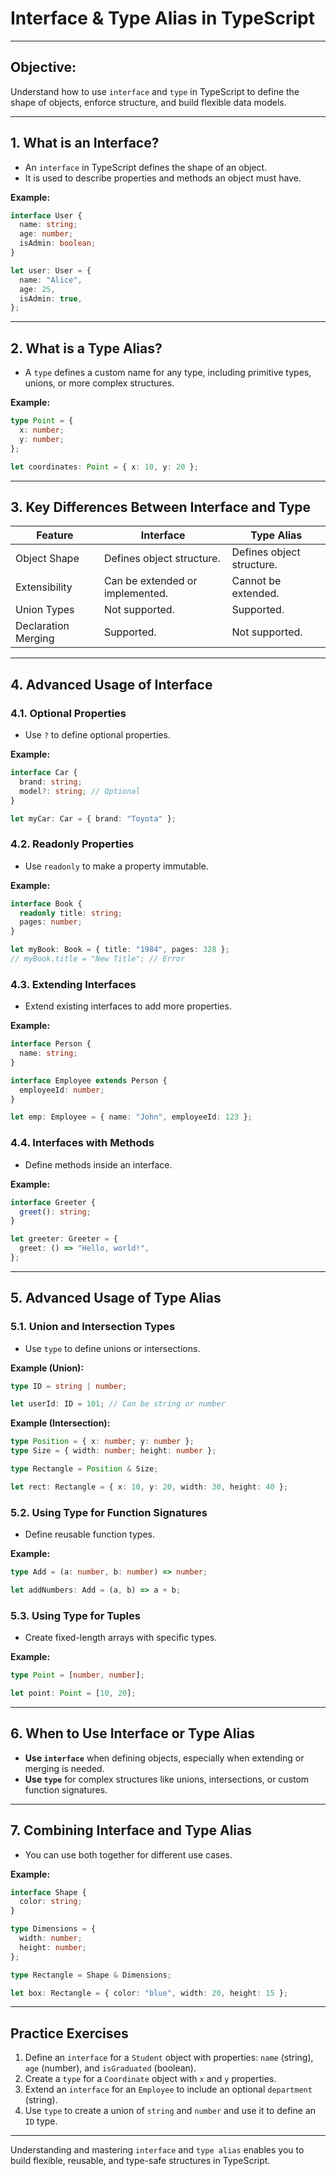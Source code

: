 
# Interface & Type Alias in TypeScript

---

## **Objective:**
Understand how to use `interface` and `type` in TypeScript to define the shape of objects, enforce structure, and build flexible data models.

---

## **1. What is an Interface?**
- An `interface` in TypeScript defines the shape of an object.
- It is used to describe properties and methods an object must have.

**Example:**
```typescript
interface User {
  name: string;
  age: number;
  isAdmin: boolean;
}

let user: User = {
  name: "Alice",
  age: 25,
  isAdmin: true,
};
```

---

## **2. What is a Type Alias?**
- A `type` defines a custom name for any type, including primitive types, unions, or more complex structures.

**Example:**
```typescript
type Point = {
  x: number;
  y: number;
};

let coordinates: Point = { x: 10, y: 20 };
```

---

## **3. Key Differences Between Interface and Type**
| Feature               | Interface                         | Type Alias                   |
|-----------------------|------------------------------------|-----------------------------|
| Object Shape          | Defines object structure.         | Defines object structure.   |
| Extensibility         | Can be extended or implemented.   | Cannot be extended.         |
| Union Types           | Not supported.                   | Supported.                  |
| Declaration Merging   | Supported.                        | Not supported.              |

---

## **4. Advanced Usage of Interface**
### **4.1. Optional Properties**
- Use `?` to define optional properties.

**Example:**
```typescript
interface Car {
  brand: string;
  model?: string; // Optional
}

let myCar: Car = { brand: "Toyota" };
```

### **4.2. Readonly Properties**
- Use `readonly` to make a property immutable.

**Example:**
```typescript
interface Book {
  readonly title: string;
  pages: number;
}

let myBook: Book = { title: "1984", pages: 328 };
// myBook.title = "New Title"; // Error
```

### **4.3. Extending Interfaces**
- Extend existing interfaces to add more properties.

**Example:**
```typescript
interface Person {
  name: string;
}

interface Employee extends Person {
  employeeId: number;
}

let emp: Employee = { name: "John", employeeId: 123 };
```

### **4.4. Interfaces with Methods**
- Define methods inside an interface.

**Example:**
```typescript
interface Greeter {
  greet(): string;
}

let greeter: Greeter = {
  greet: () => "Hello, world!",
};
```

---

## **5. Advanced Usage of Type Alias**
### **5.1. Union and Intersection Types**
- Use `type` to define unions or intersections.

**Example (Union):**
```typescript
type ID = string | number;

let userId: ID = 101; // Can be string or number
```

**Example (Intersection):**
```typescript
type Position = { x: number; y: number };
type Size = { width: number; height: number };

type Rectangle = Position & Size;

let rect: Rectangle = { x: 10, y: 20, width: 30, height: 40 };
```

### **5.2. Using Type for Function Signatures**
- Define reusable function types.

**Example:**
```typescript
type Add = (a: number, b: number) => number;

let addNumbers: Add = (a, b) => a + b;
```

### **5.3. Using Type for Tuples**
- Create fixed-length arrays with specific types.

**Example:**
```typescript
type Point = [number, number];

let point: Point = [10, 20];
```

---

## **6. When to Use Interface or Type Alias**
- **Use `interface`** when defining objects, especially when extending or merging is needed.
- **Use `type`** for complex structures like unions, intersections, or custom function signatures.

---

## **7. Combining Interface and Type Alias**
- You can use both together for different use cases.

**Example:**
```typescript
interface Shape {
  color: string;
}

type Dimensions = {
  width: number;
  height: number;
};

type Rectangle = Shape & Dimensions;

let box: Rectangle = { color: "blue", width: 20, height: 15 };
```

---

## **Practice Exercises**
1. Define an `interface` for a `Student` object with properties: `name` (string), `age` (number), and `isGraduated` (boolean).
2. Create a `type` for a `Coordinate` object with `x` and `y` properties.
3. Extend an `interface` for an `Employee` to include an optional `department` (string).
4. Use `type` to create a union of `string` and `number` and use it to define an `ID` type.

---

Understanding and mastering `interface` and `type alias` enables you to build flexible, reusable, and type-safe structures in TypeScript.
